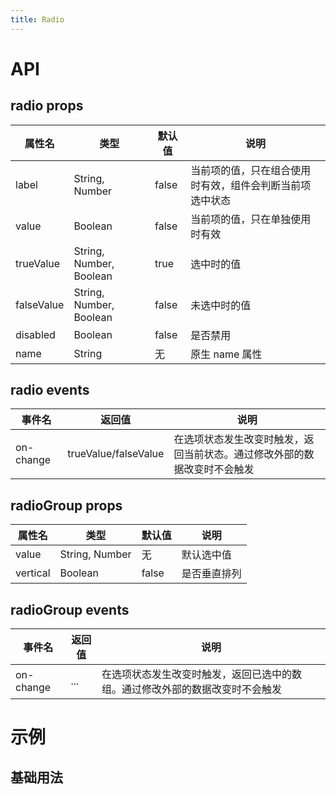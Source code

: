 ```yaml
---
title: Radio
---
```


# API

## radio props

| 属性名     | 类型                    | 默认值 | 说明                                                     |
| ---------- | ----------------------- | ------ | -------------------------------------------------------- |
| label      | String, Number          | false  | 当前项的值，只在组合使用时有效，组件会判断当前项选中状态 |
| value      | Boolean                 | false  | 当前项的值，只在单独使用时有效                           |
| trueValue  | String, Number, Boolean | true   | 选中时的值                                               |
| falseValue | String, Number, Boolean | false  | 未选中时的值                                             |
| disabled   | Boolean                 | false  | 是否禁用                                                 |
| name       | String                  | 无     | 原生 name 属性                                           |

## radio events

| 事件名    | 返回值               | 说明                                                                     |
| --------- | -------------------- | ------------------------------------------------------------------------ |
| on-change | trueValue/falseValue | 在选项状态发生改变时触发，返回当前状态。通过修改外部的数据改变时不会触发 |

## radioGroup props

| 属性名   | 类型           | 默认值 | 说明         |
| -------- | -------------- | ------ | ------------ |
| value    | String, Number | 无     | 默认选中值   |
| vertical | Boolean        | false  | 是否垂直排列 |

## radioGroup events

| 事件名    | 返回值 | 说明                                                                         |
| --------- | ------ | ---------------------------------------------------------------------------- |
| on-change | ...    | 在选项状态发生改变时触发，返回已选中的数组。通过修改外部的数据改变时不会触发 |

# 示例

## 基础用法
